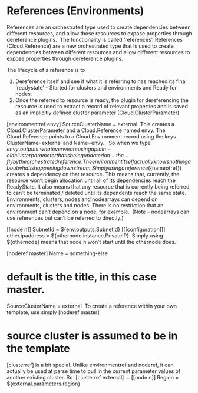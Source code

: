 # References (Environments)

References are an orchestrated type used to create dependencies between different resources, and allow those resources to expose properties through dereference plugins.
​
The functionality is called ‘references’. References (Cloud.Reference) are a new orchestrated type that is used to create dependencies between different resources and allow different resources to expose properties through dereference plugins.​

The lifecycle of a reference is to​
1) Dereference itself and see if what it is referring to has reached its final ‘readystate’ – Started for clusters and environments and Ready for nodes.​
2) Once the referred to resource is ready, the plugin for dereferencing the resource is used to extract a record of relevant properties and is saved as an implicitly defined cluster parameter (Cloud.ClusterParameter)​

[environmentref envy]​
SourceClusterName = external​
​
This creates a Cloud.ClusterParameter and a Cloud.Reference named envy. The Cloud.Reference points to a Cloud.Environment record using the keys ClusterName=external and Name=envy. ​
​
So when we type​
${envy.outputs.whatever}​
we are using a plain-old cluster parameter that is being updated on-the-fly by the orchestrated reference. The environment itself actually knows nothing about what is happening downstream.​
​
​
​Simply using a reference (${nameofref}) creates a dependency on that resource. This means that, currently, the resource won’t begin allocation until all of its dependencies reach the ReadyState. It also means that any resource that is currently being referred to can’t be terminated / deleted until its dependents reach the same state.​
​
Environments, clusters, nodes and nodearrays can depend on environments, clusters and nodes. There is no restriction that an environment can’t depend on a node, for example.​
​
(Note – nodearrays can use references but can’t be referred to directly.)​

[[node n]]​
SubnetId = ${env.outputs.SubnetId}​
   [[[configuration]]]​
   other.ipaddress = ${othernode.instance.PrivateIP}​
​
Simply using ${othernode} means that node n won’t start until the othernode does.

[noderef master]​
Name = something-else​
# default is the title, in this case master.​
SourceClusterName = external​
​
To create a reference within your own template, use simply​
[noderef master]​
# source cluster is assumed to be in the template​

[clusterref] is a bit special. Unlike environmentref and noderef, it can actually be used at parse time to pull in the current parameter values of another existing cluster. So​
​
[clusterref external]​
…​
   [[node n]]​
   Region = ${external.parameters.region}​
